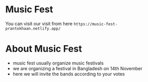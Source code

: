 # Music Fest

You can visit our visit from here `https://music-fest-prantokhaan.netlify.app/`

# About Music Fest
- music fest usually organize music festivals
- we are organizing a festival in Bangladesh on 14th November
- here we will invite the bands according to your votes
